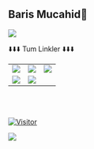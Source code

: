 

## Baris Mucahid👋  
 ![](https://img.shields.io/badge/Backend%20Developer-Engineer@Computer-red)



<table class="center">
<tr> 
          ⬇️⬇️⬇️ Tum Linkler ⬇️⬇️⬇️
 </tr>
<tr>
<td><a href="https://instagram.com/mucahidbaris">
<img src="https://img.shields.io/badge/Instagram-E4405F?style=for-the-badge&logo=instagram&logoColor=white">
</a> 
<td><a href="https://twitter.com/BarisMucahid">
<img src="https://img.shields.io/badge/Twitter-1DA1F2?style=for-the-badge&logo=twitter&logoColor=white">
</a>
<td><a href="https://github.com/mucahidbaris">
<img src="https://img.shields.io/badge/GitHub-100000?style=for-the-badge&logo=github&logoColor=white">
  </a> </tr>
  <tr>
<td><a href="https://tr.linkedin.com/in/mucahidbaris">
<img src="https://img.shields.io/badge/LinkedIn-0077B5?style=for-the-badge&logo=linkedin&logoColor=white">
</a> 
<td><a href="mailto:mucahidbaris@gmail.com">
<img src="https://img.shields.io/badge/Gmail-D14836?style=for-the-badge&logo=gmail&logoColor=white">
</a>

  </tr>
</table>

<br></br>


[![Visitor](https://visitor-badge.laobi.icu/badge?page_id=mucahidbaris.mucahidbaris)](#)


<img align="left" src="https://github-readme-stats.vercel.app/api?username=mucahidbaris&theme=prussian">

